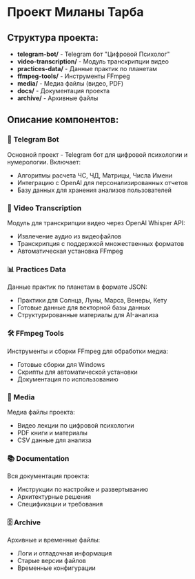 # Проект Миланы Тарба

## Структура проекта:

- **telegram-bot/** - Telegram бот "Цифровой Психолог"
- **video-transcription/** - Модуль транскрипции видео
- **practices-data/** - Данные практик по планетам
- **ffmpeg-tools/** - Инструменты FFmpeg
- **media/** - Медиа файлы (видео, PDF)
- **docs/** - Документация проекта
- **archive/** - Архивные файлы

## Описание компонентов:

### 🤖 Telegram Bot
Основной проект - Telegram бот для цифровой психологии и нумерологии. Включает:
- Алгоритмы расчета ЧС, ЧД, Матрицы, Числа Имени
- Интеграцию с OpenAI для персонализированных отчетов
- Базу данных для хранения анализов пользователей

### 🎥 Video Transcription
Модуль для транскрипции видео через OpenAI Whisper API:
- Извлечение аудио из видеофайлов
- Транскрипция с поддержкой множественных форматов
- Автоматическая установка FFmpeg

### 📊 Practices Data
Данные практик по планетам в формате JSON:
- Практики для Солнца, Луны, Марса, Венеры, Кету
- Готовые данные для векторной базы данных
- Структурированные материалы для AI-анализа

### 🛠️ FFmpeg Tools
Инструменты и сборки FFmpeg для обработки медиа:
- Готовые сборки для Windows
- Скрипты для автоматической установки
- Документация по использованию

### 📁 Media
Медиа файлы проекта:
- Видео лекции по цифровой психологии
- PDF книги и материалы
- CSV данные для анализа

### 📚 Documentation
Вся документация проекта:
- Инструкции по настройке и развертыванию
- Архитектурные решения
- Спецификации и требования

### 🗄️ Archive
Архивные и временные файлы:
- Логи и отладочная информация
- Старые версии файлов
- Временные конфигурации